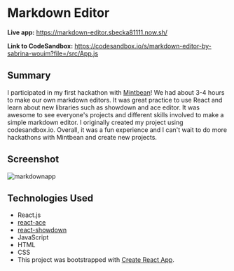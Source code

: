 # Markdown Editor

**Live app:** https://markdown-editor.sbecka81111.now.sh/

**Link to CodeSandbox:** https://codesandbox.io/s/markdown-editor-by-sabrina-wouim?file=/src/App.js

## Summary

I participated in my first hackathon with <a href="https://github.com/MintbeanHackathons">Mintbean</a>! We had about 3-4 hours to make our own markdown editors. It was great practice to use React and learn about new libraries such as showdown and ace editor. It was awesome to see everyone's projects and different skills involved to make a simple markdown editor. I originally created my project using codesandbox.io. Overall, it was a fun experience and I can't wait to do more hackathons with Mintbean and create new projects.

## Screenshot

![markdownapp](https://user-images.githubusercontent.com/49177472/81870036-18d23c00-9543-11ea-9ce3-924485dbe2e7.png)

## Technologies Used

<ul>
  <li>React.js</li>
  <li><a href="https://github.com/securingsincity/react-ace">react-ace</a></li>
  <li><a href="https://github.com/jerolimov/react-showdown">react-showdown</a></li>
  <li>JavaScript</li>
  <li>HTML</li>
  <li>CSS</li>
  <li>This project was bootstrapped with <a href="https://github.com/facebook/create-react-app">Create React App</a>.</li>
</ul>
